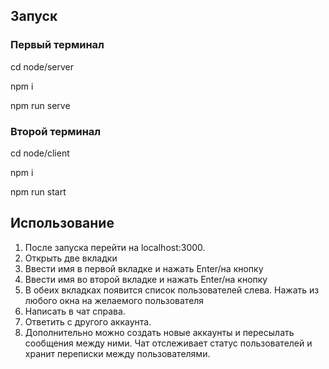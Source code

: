 ## Запуск

### Первый терминал

cd node/server

npm i

npm run serve

### Второй терминал

cd node/client

npm i

npm run start
  
## Использование

1. После запуска перейти на localhost:3000. 
2. Открыть две вкладки
3. Ввести имя в первой вкладке и нажать Enter/на кнопку
4. Ввести имя во второй вкладке и нажать Enter/на кнопку
5. В обеих вкладках появится список пользователей слева. Нажать из любого окна на желаемого пользователя
6. Написать в чат справа. 
7. Ответить с другого аккаунта.
8. Дополнительно можно создать новые аккаунты и пересылать сообщения между ними. Чат отслеживает статус пользователей и хранит переписки между пользователями.
